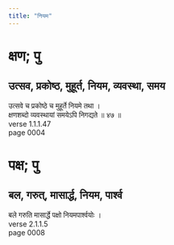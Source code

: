 ```yaml
---
title: "नियम"
---
```


# क्षण; पु
## उत्सव, प्रकोष्ठ, मुहूर्त, नियम, व्यवस्था, समय
उत्सवे च प्रकोष्ठे च मुहूर्ते नियमे तथा ।<br />क्षणशब्दो व्यवस्थायां समयेऽपि निगद्यते ॥ ४७ ॥<br />verse 1.1.1.47<br />page 0004

# पक्ष; पु
## बल, गरुत्, मासार्द्ध, नियम, पार्श्व
बले गरुति मासार्द्धे पक्षो नियमपार्श्वयोः ।<br />verse 2.1.1.5<br />page 0008

